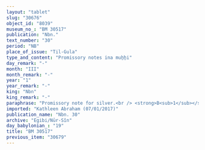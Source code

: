 ```yaml
---
layout: "tablet"
slug: "30676"
object_id: "8039"
museum_no_: "BM 30517"
publication: "Nbn."
text_number: "30"
period: "NB"
place_of_issue: "Til-Gula"
type_and_content: "Promissory notes ina muẖẖi"
day_remark: "-"
month: "III"
month_remark: "-"
year: "1"
year_remark: "-"
king: "Nbn"
king_remark: "-"
paraphrase: "Promissory note for silver.<br /> <strong>B<sub>1</sub></strong> and<strong> B<sub>2</sub></strong> owe 32 shekels of silver to <strong>A</strong>, master of the royal harbor (<em>rab kāri &scaron;a &scaron;arri</em>) at Ālu-&scaron;a-ṣilli-Ea, to be delivered at the end of Simān (III). Names of 2 witnesses and the scribe: Nab&ucirc;-ēṭir-nap&scaron;āti/Nab&ucirc;-mukīn-apli//Nikkāya.<br /> <br /> <strong>A</strong> = Gimillu/&Scaron;ama&scaron;-zēru-ibni//S&icirc;n-&scaron;ad&ucirc;nu, master of the royal harbor (<em>rab kāri &scaron;a &scaron;arri</em>) of Ālu-&scaron;a-ṣilli-Ea; <strong>B<sub>1</sub></strong> = Madān-&scaron;umu-iddin/Zēria//Nabāya; <strong>B<sub>2</sub></strong> = Nab&ucirc;-u&scaron;allim/Īnia"
imported: "Kathleen Abraham (07/01/2017)"
publication_name: "Nbn. 30"
archive: "Egibi/Nūr-Sîn"
day_babylonian_: "19"
title: "BM 30517"
previous_item: "30679"
---
```

